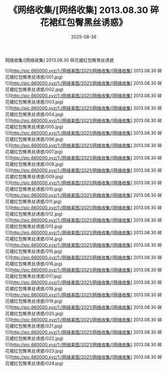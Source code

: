 ﻿---
layout: post
title:  《网络收集/[网络收集] 2013.08.30 碎花裙红包臀黑丝诱惑》
date:   2025-08-26
img: http://pic.660000.xyz/1:/网络美图/2021/网络收集/[网络收集] 2013.08.30 碎花裙红包臀黑丝诱惑/000.jpg
categories: [美女, 清纯, 唯美]
---

网络收集/[网络收集] 2013.08.30 碎花裙红包臀黑丝诱惑

 ![](http://pic.660000.xyz/1:/网络美图/2021/网络收集/[网络收集] 2013.08.30 碎花裙红包臀黑丝诱惑/001.jpg) <br>![](http://pic.660000.xyz/1:/网络美图/2021/网络收集/[网络收集] 2013.08.30 碎花裙红包臀黑丝诱惑/002.jpg) <br>![](http://pic.660000.xyz/1:/网络美图/2021/网络收集/[网络收集] 2013.08.30 碎花裙红包臀黑丝诱惑/003.jpg) <br>![](http://pic.660000.xyz/1:/网络美图/2021/网络收集/[网络收集] 2013.08.30 碎花裙红包臀黑丝诱惑/004.jpg) <br>![](http://pic.660000.xyz/1:/网络美图/2021/网络收集/[网络收集] 2013.08.30 碎花裙红包臀黑丝诱惑/005.jpg) <br>![](http://pic.660000.xyz/1:/网络美图/2021/网络收集/[网络收集] 2013.08.30 碎花裙红包臀黑丝诱惑/006.jpg) <br>![](http://pic.660000.xyz/1:/网络美图/2021/网络收集/[网络收集] 2013.08.30 碎花裙红包臀黑丝诱惑/007.jpg) <br>![](http://pic.660000.xyz/1:/网络美图/2021/网络收集/[网络收集] 2013.08.30 碎花裙红包臀黑丝诱惑/008.jpg) <br>![](http://pic.660000.xyz/1:/网络美图/2021/网络收集/[网络收集] 2013.08.30 碎花裙红包臀黑丝诱惑/009.jpg) <br>![](http://pic.660000.xyz/1:/网络美图/2021/网络收集/[网络收集] 2013.08.30 碎花裙红包臀黑丝诱惑/010.jpg) <br>![](http://pic.660000.xyz/1:/网络美图/2021/网络收集/[网络收集] 2013.08.30 碎花裙红包臀黑丝诱惑/011.jpg) <br>![](http://pic.660000.xyz/1:/网络美图/2021/网络收集/[网络收集] 2013.08.30 碎花裙红包臀黑丝诱惑/012.jpg) <br>![](http://pic.660000.xyz/1:/网络美图/2021/网络收集/[网络收集] 2013.08.30 碎花裙红包臀黑丝诱惑/013.jpg) <br>![](http://pic.660000.xyz/1:/网络美图/2021/网络收集/[网络收集] 2013.08.30 碎花裙红包臀黑丝诱惑/014.jpg) <br>![](http://pic.660000.xyz/1:/网络美图/2021/网络收集/[网络收集] 2013.08.30 碎花裙红包臀黑丝诱惑/015.jpg) <br>![](http://pic.660000.xyz/1:/网络美图/2021/网络收集/[网络收集] 2013.08.30 碎花裙红包臀黑丝诱惑/016.jpg) <br>![](http://pic.660000.xyz/1:/网络美图/2021/网络收集/[网络收集] 2013.08.30 碎花裙红包臀黑丝诱惑/017.jpg) <br>![](http://pic.660000.xyz/1:/网络美图/2021/网络收集/[网络收集] 2013.08.30 碎花裙红包臀黑丝诱惑/018.jpg) <br>![](http://pic.660000.xyz/1:/网络美图/2021/网络收集/[网络收集] 2013.08.30 碎花裙红包臀黑丝诱惑/019.jpg) <br>![](http://pic.660000.xyz/1:/网络美图/2021/网络收集/[网络收集] 2013.08.30 碎花裙红包臀黑丝诱惑/020.jpg) <br>![](http://pic.660000.xyz/1:/网络美图/2021/网络收集/[网络收集] 2013.08.30 碎花裙红包臀黑丝诱惑/021.jpg) <br>![](http://pic.660000.xyz/1:/网络美图/2021/网络收集/[网络收集] 2013.08.30 碎花裙红包臀黑丝诱惑/022.jpg) <br>![](http://pic.660000.xyz/1:/网络美图/2021/网络收集/[网络收集] 2013.08.30 碎花裙红包臀黑丝诱惑/023.jpg) <br>![](http://pic.660000.xyz/1:/网络美图/2021/网络收集/[网络收集] 2013.08.30 碎花裙红包臀黑丝诱惑/024.jpg) <br>